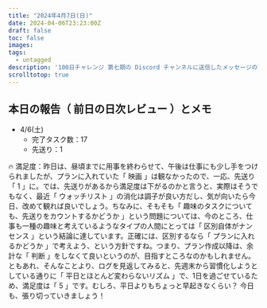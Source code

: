 ```yaml
---
title: "2024年4月7日(日)"
date: 2024-04-06T23:23:00Z
draft: false
toc: false
images:
tags: 
  - untagged
description: '100日チャレンジ 第七期の Discord チャンネルに送信したメッセージのアーカイブ'
scrolltotop: true
---
```


## 本日の報告（ 前日の日次レビュー ）とメモ

- 4/6(土)
  - 完了タスク数：17
  - 先送り：1

🔥 満足度：昨日は、昼頃までに用事を終わらせて、午後は仕事にも少し手をつけられましたが、プランに入れていた「 映画 」は観なかったので、一応、先送り「 1 」に。では、先送りがあるから満足度は下がるのかと言うと、実際はそうでもなく、最近「 ウォッチリスト 」の消化は調子が良い方だし、気が向いたら今日、改めて観れば良いでしょう。ちなみに、そもそも「 趣味のタスクについても、先送りをカウントするかどうか 」という問題については、今のところ、仕事も一種の趣味と考えているようなタイプの人間にとっては「 区別自体がナンセンス 」という結論に達しています。正確には、区別するなら「 プランに入れるかどうか 」で考えよう、という方針ですね。つまり、プラン作成以降は、余計な「 判断 」をしなくて良いというのが、目指すところなのかもしれません。ともあれ、そんなことより、ログを見返してみると、先週末から習慣化しようとしている通りに「 平日とほとんど変わらないリズム 」で、1日を過ごせているため、満足度は「 5 」です。むしろ、平日よりもちょっと早起きなくらい？ 今日も、張り切っていきましょう！
